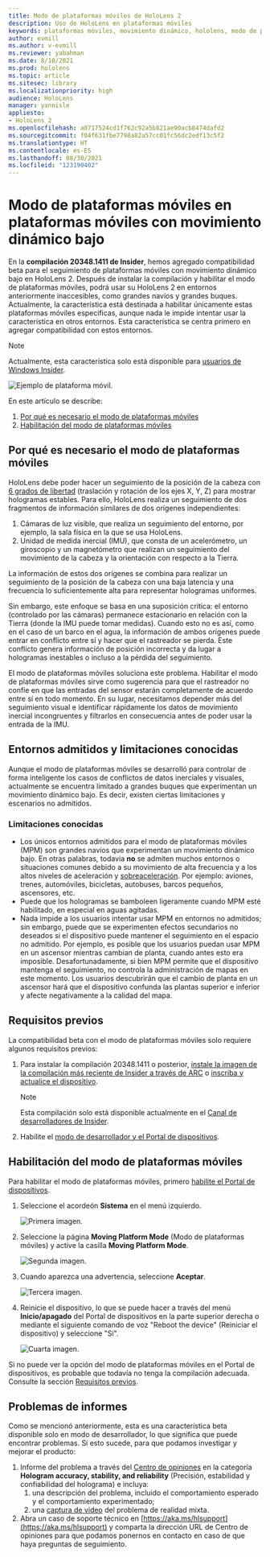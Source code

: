 ```yaml
---
title: Modo de plataformas móviles de HoloLens 2
description: Uso de HoloLens en plataformas móviles
keywords: plataformas móviles, movimiento dinámico, hololens, modo de plataformas móviles
author: evmill
ms.author: v-evmill
ms.reviewer: yabahman
ms.date: 8/10/2021
ms.prod: hololens
ms.topic: article
ms.sitesec: library
ms.localizationpriority: high
audience: HoloLens
manager: yannisle
appliesto:
- HoloLens 2
ms.openlocfilehash: a0717524cd1f762c92a5b821ae90acb8474dafd2
ms.sourcegitcommit: f04f631fbe7798a82a57cc01fc56dc2edf13c5f2
ms.translationtype: HT
ms.contentlocale: es-ES
ms.lasthandoff: 08/30/2021
ms.locfileid: "123190402"
---
```

# <a name="moving-platform-mode-on-low-dynamic-motion-moving-platforms"></a>Modo de plataformas móviles en plataformas móviles con movimiento dinámico bajo

En la **compilación 20348.1411 de Insider**, hemos agregado compatibilidad beta para el seguimiento de plataformas móviles con movimiento dinámico bajo en HoloLens 2. Después de instalar la compilación y habilitar el modo de plataformas móviles, podrá usar su HoloLens 2 en entornos anteriormente inaccesibles, como grandes navíos y grandes buques. Actualmente, la característica está destinada a habilitar únicamente estas plataformas móviles específicas, aunque nada le impide intentar usar la característica en otros entornos. Esta característica se centra primero en agregar compatibilidad con estos entornos.

> [!NOTE]
> Actualmente, esta característica solo está disponible para [usuarios de Windows Insider](hololens-insider.md).

![Ejemplo de plataforma móvil.](./images/mpm-compare.gif)

En este artículo se describe:

1. [Por qué es necesario el modo de plataformas móviles](#why-moving-platform-mode-is-necessary)
1. [Habilitación del modo de plataformas móviles](#enabling-moving-platform-mode)

## <a name="why-moving-platform-mode-is-necessary"></a>Por qué es necesario el modo de plataformas móviles

HoloLens debe poder hacer un seguimiento de la posición de la cabeza con [6 grados de libertad](https://en.wikipedia.org/wiki/Six_degrees_of_freedom) (traslación y rotación de los ejes X, Y, Z) para mostrar hologramas estables. Para ello, HoloLens realiza un seguimiento de dos fragmentos de información similares de dos orígenes independientes:

1. Cámaras de luz visible, que realiza un seguimiento del entorno, por ejemplo, la sala física en la que se usa HoloLens.
1. Unidad de medida inercial (IMU), que consta de un acelerómetro, un giroscopio y un magnetómetro que realizan un seguimiento del movimiento de la cabeza y la orientación con respecto a la Tierra.

La información de estos dos orígenes se combina para realizar un seguimiento de la posición de la cabeza con una baja latencia y una frecuencia lo suficientemente alta para representar hologramas uniformes.

Sin embargo, este enfoque se basa en una suposición crítica: el entorno (controlado por las cámaras) permanece estacionario en relación con la Tierra (donde la IMU puede tomar medidas). Cuando esto no es así, como en el caso de un barco en el agua, la información de ambos orígenes puede entrar en conflicto entre sí y hacer que el rastreador se pierda. Este conflicto genera información de posición incorrecta y da lugar a hologramas inestables o incluso a la pérdida del seguimiento.

El modo de plataformas móviles soluciona este problema. Habilitar el modo de plataformas móviles sirve como sugerencia para que el rastreador no confíe en que las entradas del sensor estarán completamente de acuerdo entre sí en todo momento. En su lugar, necesitamos depender más del seguimiento visual e identificar rápidamente los datos de movimiento inercial incongruentes y filtrarlos en consecuencia antes de poder usar la entrada de la IMU.

## <a name="supported-environments-and-known-limitations"></a>Entornos admitidos y limitaciones conocidas

Aunque el modo de plataformas móviles se desarrolló para controlar de forma inteligente los casos de conflictos de datos inerciales y visuales, actualmente se encuentra limitado a grandes buques que experimentan un movimiento dinámico bajo. Es decir, existen ciertas limitaciones y escenarios no admitidos.

### <a name="known-limitations"></a>Limitaciones conocidas

- Los únicos entornos admitidos para el modo de plataformas móviles (MPM) son grandes navíos que experimentan un movimiento dinámico bajo. En otras palabras, todavía **no** se admiten muchos entornos o situaciones comunes debido a su movimiento de alta frecuencia y a los altos niveles de aceleración y [sobreaceleración](https://en.wikipedia.org/wiki/Jerk_(physics)). Por ejemplo: aviones, trenes, automóviles, bicicletas, autobuses, barcos pequeños, ascensores, etc.
- Puede que los hologramas se bamboleen ligeramente cuando MPM esté habilitado, en especial en aguas agitadas.
- Nada impide a los usuarios intentar usar MPM en entornos no admitidos; sin embargo, puede que se experimenten efectos secundarios no deseados si el dispositivo puede mantener el seguimiento en el espacio no admitido. Por ejemplo, es posible que los usuarios puedan usar MPM en un ascensor mientras cambian de planta, cuando antes esto era imposible. Desafortunadamente, si bien MPM permite que el dispositivo mantenga el seguimiento, no controla la administración de mapas en este momento. Los usuarios descubrirán que el cambio de planta en un ascensor hará que el dispositivo confunda las plantas superior e inferior y afecte negativamente a la calidad del mapa.

## <a name="prerequisites"></a>Requisitos previos

La compatibilidad beta con el modo de plataformas móviles solo requiere algunos requisitos previos:

1. Para instalar la compilación 20348.1411 o posterior, [instale la imagen de la compilación más reciente de Insider a través de ARC](hololens-insider.md#ffu-download-and-flash-directions) o [inscriba y actualice el dispositivo](hololens-insider.md#start-receiving-insider-builds).

   > [!NOTE]
   > Esta compilación solo está disponible actualmente en el [Canal de desarrolladores de Insider](hololens-insider.md#start-receiving-insider-builds).

2. Habilite el [modo de desarrollador y el Portal de dispositivos](/mixed-reality/develop/platform-capabilities-and-apis/using-the-windows-device-portal).

## <a name="enabling-moving-platform-mode"></a>Habilitación del modo de plataformas móviles

Para habilitar el modo de plataformas móviles, primero [habilite el Portal de dispositivos](/windows/mixed-reality/develop/platform-capabilities-and-apis/using-the-windows-device-portal).

1. Seleccione el acordeón **Sistema** en el menú izquierdo.

   ![Primera imagen.](.\images\moving-platform-1w.png)

2. Seleccione la página **Moving Platform Mode** (Modo de plataformas móviles) y active la casilla **Moving Platform Mode**.

    ![Segunda imagen.](.\images\moving-platform-2z.png)

3. Cuando aparezca una advertencia, seleccione **Aceptar**.

   ![Tercera imagen.](.\images\moving-platform-3w.png)

4. Reinicie el dispositivo, lo que se puede hacer a través del menú **Inicio/apagado** del Portal de dispositivos en la parte superior derecha o mediante el siguiente comando de voz &quot;Reboot the device&quot; (Reiniciar el dispositivo) y seleccione &quot;Sí&quot;.

   ![Cuarta imagen.](.\images\moving-platform-4z.png)

Si no puede ver la opción del modo de plataformas móviles en el Portal de dispositivos, es probable que todavía no tenga la compilación adecuada. Consulte la sección [Requisitos previos](#prerequisites).

## <a name="reporting-issues"></a>Problemas de informes

Como se mencionó anteriormente, esta es una característica beta disponible solo en modo de desarrollador, lo que significa que puede encontrar problemas. Si esto sucede, para que podamos investigar y mejorar el producto:

1. Informe del problema a través del [Centro de opiniones](hololens-feedback.md) en la categoría **Hologram accuracy, stability, and reliability** (Precisión, estabilidad y confiabilidad del holograma) e incluya:
    1. una descripción del problema, incluido el comportamiento esperado y el comportamiento experimentado;
    1. una [captura de vídeo](holographic-photos-and-videos.md#capture-a-mixed-reality-video) del problema de realidad mixta.
2.  Abra un caso de soporte técnico en [https://aka.ms/hlsupport](https://aka.ms/hlsupport) y comparta la dirección URL de Centro de opiniones para que podamos ponernos en contacto en caso de que haya preguntas de seguimiento.